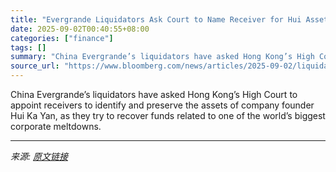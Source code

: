 ```yaml
---
title: "Evergrande Liquidators Ask Court to Name Receiver for Hui Assets"
date: 2025-09-02T00:40:55+08:00
categories: ["finance"]
tags: []
summary: "China Evergrande’s liquidators have asked Hong Kong’s High Court to appoint receivers to identify and preserve the assets of company founder Hui Ka Yan, as they try to recover funds related to one of "
source_url: "https://www.bloomberg.com/news/articles/2025-09-02/liquidators-focus-on-evergrande-founder-hui-in-hk-court-case"
---
```


China Evergrande’s liquidators have asked Hong Kong’s High Court to appoint receivers to identify and preserve the assets of company founder Hui Ka Yan, as they try to recover funds related to one of the world’s biggest corporate meltdowns.

---

*来源: [原文链接](https://www.bloomberg.com/news/articles/2025-09-02/liquidators-focus-on-evergrande-founder-hui-in-hk-court-case)*
